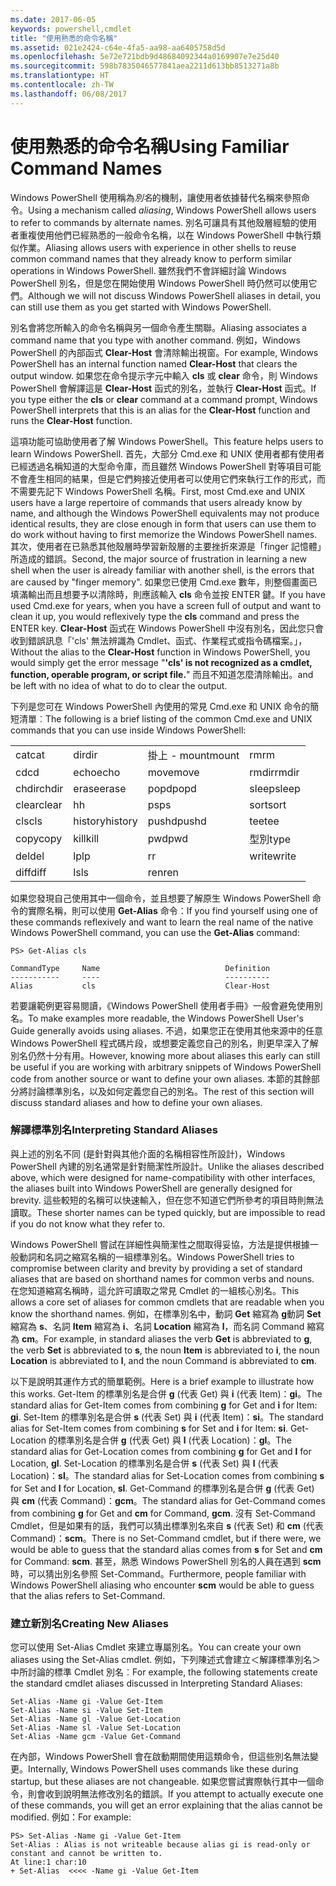 ```yaml
---
ms.date: 2017-06-05
keywords: powershell,cmdlet
title: "使用熟悉的命令名稱"
ms.assetid: 021e2424-c64e-4fa5-aa98-aa6405758d5d
ms.openlocfilehash: 5e72e721bdb9d48684092344a0169907e7e25d40
ms.sourcegitcommit: 598b7835046577841aea2211d613bb8513271a8b
ms.translationtype: HT
ms.contentlocale: zh-TW
ms.lasthandoff: 06/08/2017
---
```

# <a name="using-familiar-command-names"></a><span data-ttu-id="851ca-103">使用熟悉的命令名稱</span><span class="sxs-lookup"><span data-stu-id="851ca-103">Using Familiar Command Names</span></span>
<span data-ttu-id="851ca-104">Windows PowerShell 使用稱為*別名*的機制，讓使用者依據替代名稱來參照命令。</span><span class="sxs-lookup"><span data-stu-id="851ca-104">Using a mechanism called *aliasing*, Windows PowerShell allows users to refer to commands by alternate names.</span></span> <span data-ttu-id="851ca-105">別名可讓具有其他殼層經驗的使用者重複使用他們已經熟悉的一般命令名稱，以在 Windows PowerShell 中執行類似作業。</span><span class="sxs-lookup"><span data-stu-id="851ca-105">Aliasing allows users with experience in other shells to reuse common command names that they already know to perform similar operations in Windows PowerShell.</span></span> <span data-ttu-id="851ca-106">雖然我們不會詳細討論 Windows PowerShell 別名，但是您在開始使用 Windows PowerShell 時仍然可以使用它們。</span><span class="sxs-lookup"><span data-stu-id="851ca-106">Although we will not discuss Windows PowerShell aliases in detail, you can still use them as you get started with Windows PowerShell.</span></span>

<span data-ttu-id="851ca-107">別名會將您所輸入的命令名稱與另一個命令產生關聯。</span><span class="sxs-lookup"><span data-stu-id="851ca-107">Aliasing associates a command name that you type with another command.</span></span> <span data-ttu-id="851ca-108">例如，Windows PowerShell 的內部函式 **Clear-Host** 會清除輸出視窗。</span><span class="sxs-lookup"><span data-stu-id="851ca-108">For example, Windows PowerShell has an internal function named **Clear-Host** that clears the output window.</span></span> <span data-ttu-id="851ca-109">如果您在命令提示字元中輸入 **cls** 或 **clear** 命令，則 Windows PowerShell 會解譯這是 **Clear-Host** 函式的別名，並執行 **Clear-Host** 函式。</span><span class="sxs-lookup"><span data-stu-id="851ca-109">If you type either the **cls** or **clear** command at a command prompt, Windows PowerShell interprets that this is an alias for the **Clear-Host** function and runs the **Clear-Host** function.</span></span>

<span data-ttu-id="851ca-110">這項功能可協助使用者了解 Windows PowerShell。</span><span class="sxs-lookup"><span data-stu-id="851ca-110">This feature helps users to learn Windows PowerShell.</span></span> <span data-ttu-id="851ca-111">首先，大部分 Cmd.exe 和 UNIX 使用者都有使用者已經透過名稱知道的大型命令庫，而且雖然 Windows PowerShell 對等項目可能不會產生相同的結果，但是它們夠接近使用者可以使用它們來執行工作的形式，而不需要先記下 Windows PowerShell 名稱。</span><span class="sxs-lookup"><span data-stu-id="851ca-111">First, most Cmd.exe and UNIX users have a large repertoire of commands that users already know by name, and although the Windows PowerShell equivalents may not produce identical results, they are close enough in form that users can use them to do work without having to first memorize the Windows PowerShell names.</span></span> <span data-ttu-id="851ca-112">其次，使用者在已熟悉其他殼層時學習新殼層的主要挫折來源是「finger 記憶體」所造成的錯誤。</span><span class="sxs-lookup"><span data-stu-id="851ca-112">Second, the major source of frustration in learning a new shell when the user is already familiar with another shell, is the errors that are caused by "finger memory".</span></span> <span data-ttu-id="851ca-113">如果您已使用 Cmd.exe 數年，則整個畫面已填滿輸出而且想要予以清除時，則應該輸入 **cls** 命令並按 ENTER 鍵。</span><span class="sxs-lookup"><span data-stu-id="851ca-113">If you have used Cmd.exe for years, when you have a screen full of output and want to clean it up, you would reflexively type the **cls** command and press the ENTER key.</span></span> <span data-ttu-id="851ca-114">**Clear-Host** 函式在 Windows PowerShell 中沒有別名，因此您只會收到錯誤訊息「'cls' 無法辨識為 Cmdlet、函式、作業程式或指令碼檔案。」，</span><span class="sxs-lookup"><span data-stu-id="851ca-114">Without the alias to the **Clear-Host** function in Windows PowerShell, you would simply get the error message "**'cls' is not recognized as a cmdlet, function, operable program, or script file.**"</span></span> <span data-ttu-id="851ca-115">而且不知道怎麼清除輸出。</span><span class="sxs-lookup"><span data-stu-id="851ca-115">and be left with no idea of what to do to clear the output.</span></span>

<span data-ttu-id="851ca-116">下列是您可在 Windows PowerShell 內使用的常見 Cmd.exe 和 UNIX 命令的簡短清單︰</span><span class="sxs-lookup"><span data-stu-id="851ca-116">The following is a brief listing of the common Cmd.exe and UNIX commands that you can use inside Windows PowerShell:</span></span>

|||||
|-|-|-|-|
|<span data-ttu-id="851ca-117">cat</span><span class="sxs-lookup"><span data-stu-id="851ca-117">cat</span></span>|<span data-ttu-id="851ca-118">dir</span><span class="sxs-lookup"><span data-stu-id="851ca-118">dir</span></span>|<span data-ttu-id="851ca-119">掛上 - mount</span><span class="sxs-lookup"><span data-stu-id="851ca-119">mount</span></span>|<span data-ttu-id="851ca-120">rm</span><span class="sxs-lookup"><span data-stu-id="851ca-120">rm</span></span>|
|<span data-ttu-id="851ca-121">cd</span><span class="sxs-lookup"><span data-stu-id="851ca-121">cd</span></span>|<span data-ttu-id="851ca-122">echo</span><span class="sxs-lookup"><span data-stu-id="851ca-122">echo</span></span>|<span data-ttu-id="851ca-123">move</span><span class="sxs-lookup"><span data-stu-id="851ca-123">move</span></span>|<span data-ttu-id="851ca-124">rmdir</span><span class="sxs-lookup"><span data-stu-id="851ca-124">rmdir</span></span>|
|<span data-ttu-id="851ca-125">chdir</span><span class="sxs-lookup"><span data-stu-id="851ca-125">chdir</span></span>|<span data-ttu-id="851ca-126">erase</span><span class="sxs-lookup"><span data-stu-id="851ca-126">erase</span></span>|<span data-ttu-id="851ca-127">popd</span><span class="sxs-lookup"><span data-stu-id="851ca-127">popd</span></span>|<span data-ttu-id="851ca-128">sleep</span><span class="sxs-lookup"><span data-stu-id="851ca-128">sleep</span></span>|
|<span data-ttu-id="851ca-129">clear</span><span class="sxs-lookup"><span data-stu-id="851ca-129">clear</span></span>|<span data-ttu-id="851ca-130">h</span><span class="sxs-lookup"><span data-stu-id="851ca-130">h</span></span>|<span data-ttu-id="851ca-131">ps</span><span class="sxs-lookup"><span data-stu-id="851ca-131">ps</span></span>|<span data-ttu-id="851ca-132">sort</span><span class="sxs-lookup"><span data-stu-id="851ca-132">sort</span></span>|
|<span data-ttu-id="851ca-133">cls</span><span class="sxs-lookup"><span data-stu-id="851ca-133">cls</span></span>|<span data-ttu-id="851ca-134">history</span><span class="sxs-lookup"><span data-stu-id="851ca-134">history</span></span>|<span data-ttu-id="851ca-135">pushd</span><span class="sxs-lookup"><span data-stu-id="851ca-135">pushd</span></span>|<span data-ttu-id="851ca-136">tee</span><span class="sxs-lookup"><span data-stu-id="851ca-136">tee</span></span>|
|<span data-ttu-id="851ca-137">copy</span><span class="sxs-lookup"><span data-stu-id="851ca-137">copy</span></span>|<span data-ttu-id="851ca-138">kill</span><span class="sxs-lookup"><span data-stu-id="851ca-138">kill</span></span>|<span data-ttu-id="851ca-139">pwd</span><span class="sxs-lookup"><span data-stu-id="851ca-139">pwd</span></span>|<span data-ttu-id="851ca-140">型別</span><span class="sxs-lookup"><span data-stu-id="851ca-140">type</span></span>|
|<span data-ttu-id="851ca-141">del</span><span class="sxs-lookup"><span data-stu-id="851ca-141">del</span></span>|<span data-ttu-id="851ca-142">lp</span><span class="sxs-lookup"><span data-stu-id="851ca-142">lp</span></span>|<span data-ttu-id="851ca-143">r</span><span class="sxs-lookup"><span data-stu-id="851ca-143">r</span></span>|<span data-ttu-id="851ca-144">write</span><span class="sxs-lookup"><span data-stu-id="851ca-144">write</span></span>|
|<span data-ttu-id="851ca-145">diff</span><span class="sxs-lookup"><span data-stu-id="851ca-145">diff</span></span>|<span data-ttu-id="851ca-146">ls</span><span class="sxs-lookup"><span data-stu-id="851ca-146">ls</span></span>|<span data-ttu-id="851ca-147">ren</span><span class="sxs-lookup"><span data-stu-id="851ca-147">ren</span></span>||

<span data-ttu-id="851ca-148">如果您發現自己使用其中一個命令，並且想要了解原生 Windows PowerShell 命令的實際名稱，則可以使用 **Get-Alias** 命令：</span><span class="sxs-lookup"><span data-stu-id="851ca-148">If you find yourself using one of these commands reflexively and want to learn the real name of the native Windows PowerShell command, you can use the **Get-Alias** command:</span></span>

```
PS> Get-Alias cls

CommandType     Name                            Definition
-----------     ----                            ----------
Alias           cls                             Clear-Host
```

<span data-ttu-id="851ca-149">若要讓範例更容易閱讀，《Windows PowerShell 使用者手冊》一般會避免使用別名。</span><span class="sxs-lookup"><span data-stu-id="851ca-149">To make examples more readable, the Windows PowerShell User's Guide generally avoids using aliases.</span></span> <span data-ttu-id="851ca-150">不過，如果您正在使用其他來源中的任意 Windows PowerShell 程式碼片段，或想要定義您自己的別名，則更早深入了解別名仍然十分有用。</span><span class="sxs-lookup"><span data-stu-id="851ca-150">However, knowing more about aliases this early can still be useful if you are working with arbitrary snippets of Windows PowerShell code from another source or want to define your own aliases.</span></span> <span data-ttu-id="851ca-151">本節的其餘部分將討論標準別名，以及如何定義您自己的別名。</span><span class="sxs-lookup"><span data-stu-id="851ca-151">The rest of this section will discuss standard aliases and how to define your own aliases.</span></span>

### <a name="interpreting-standard-aliases"></a><span data-ttu-id="851ca-152">解譯標準別名</span><span class="sxs-lookup"><span data-stu-id="851ca-152">Interpreting Standard Aliases</span></span>
<span data-ttu-id="851ca-153">與上述的別名不同 (是針對與其他介面的名稱相容性所設計)，Windows PowerShell 內建的別名通常是針對簡潔性所設計。</span><span class="sxs-lookup"><span data-stu-id="851ca-153">Unlike the aliases described above, which were designed for name-compatibility with other interfaces, the aliases built into Windows PowerShell are generally designed for brevity.</span></span> <span data-ttu-id="851ca-154">這些較短的名稱可以快速輸入，但在您不知道它們所參考的項目時則無法讀取。</span><span class="sxs-lookup"><span data-stu-id="851ca-154">These shorter names can be typed quickly, but are impossible to read if you do not know what they refer to.</span></span>

<span data-ttu-id="851ca-155">Windows PowerShell 嘗試在詳細性與簡潔性之間取得妥協，方法是提供根據一般動詞和名詞之縮寫名稱的一組標準別名。</span><span class="sxs-lookup"><span data-stu-id="851ca-155">Windows PowerShell tries to compromise between clarity and brevity by providing a set of standard aliases that are based on shorthand names for common verbs and nouns.</span></span> <span data-ttu-id="851ca-156">在您知道縮寫名稱時，這允許可讀取之常見 Cmdlet 的一組核心別名。</span><span class="sxs-lookup"><span data-stu-id="851ca-156">This allows a core set of aliases for common cmdlets that are readable when you know the shorthand names.</span></span> <span data-ttu-id="851ca-157">例如，在標準別名中，動詞 **Get** 縮寫為 **g**動詞 **Set** 縮寫為 **s**、名詞 **Item** 縮寫為 **i**、名詞 **Location** 縮寫為 **l**，而名詞 Command 縮寫為 **cm**。</span><span class="sxs-lookup"><span data-stu-id="851ca-157">For example, in standard aliases the verb **Get** is abbreviated to **g**, the verb **Set** is abbreviated to **s**, the noun **Item** is abbreviated to **i**, the noun **Location** is abbreviated to **l**, and the noun Command is abbreviated to **cm**.</span></span>

<span data-ttu-id="851ca-158">以下是說明其運作方式的簡單範例。</span><span class="sxs-lookup"><span data-stu-id="851ca-158">Here is a brief example to illustrate how this works.</span></span> <span data-ttu-id="851ca-159">Get-Item 的標準別名是合併 **g** (代表 Get) 與 **i** (代表 Item)：**gi**。</span><span class="sxs-lookup"><span data-stu-id="851ca-159">The standard alias for Get-Item comes from combining **g** for Get and **i** for Item: **gi**.</span></span> <span data-ttu-id="851ca-160">Set-Item 的標準別名是合併 **s** (代表 Set) 與 **i** (代表 Item)：**si**。</span><span class="sxs-lookup"><span data-stu-id="851ca-160">The standard alias for Set-Item comes from combining **s** for Set and **i** for Item: **si**.</span></span> <span data-ttu-id="851ca-161">Get-Location 的標準別名是合併 **g** (代表 Get) 與 **l** (代表 Location)：**gl**。</span><span class="sxs-lookup"><span data-stu-id="851ca-161">The standard alias for Get-Location comes from combining **g** for Get and **l** for Location, **gl**.</span></span> <span data-ttu-id="851ca-162">Set-Location 的標準別名是合併 **s** (代表 Set) 與 **l** (代表 Location)：**sl**。</span><span class="sxs-lookup"><span data-stu-id="851ca-162">The standard alias for Set-Location comes from combining **s** for Set and **l** for Location, **sl**.</span></span> <span data-ttu-id="851ca-163">Get-Command 的標準別名是合併 **g** (代表 Get) 與 **cm** (代表 Command)：**gcm**。</span><span class="sxs-lookup"><span data-stu-id="851ca-163">The standard alias for Get-Command comes from combining **g** for Get and **cm** for Command, **gcm**.</span></span> <span data-ttu-id="851ca-164">沒有 Set-Command Cmdlet，但是如果有的話，我們可以猜出標準別名來自 **s** (代表 Set) 和 **cm** (代表 Command)：**scm**。</span><span class="sxs-lookup"><span data-stu-id="851ca-164">There is no Set-Command cmdlet, but if there were, we would be able to guess that the standard alias comes from **s** for Set and **cm** for Command: **scm**.</span></span> <span data-ttu-id="851ca-165">甚至，熟悉 Windows PowerShell 別名的人員在遇到 **scm** 時，可以猜出別名參照 Set-Command。</span><span class="sxs-lookup"><span data-stu-id="851ca-165">Furthermore, people familiar with Windows PowerShell aliasing who encounter **scm** would be able to guess that the alias refers to Set-Command.</span></span>

### <a name="creating-new-aliases"></a><span data-ttu-id="851ca-166">建立新別名</span><span class="sxs-lookup"><span data-stu-id="851ca-166">Creating New Aliases</span></span>
<span data-ttu-id="851ca-167">您可以使用 Set-Alias Cmdlet 來建立專屬別名。</span><span class="sxs-lookup"><span data-stu-id="851ca-167">You can create your own aliases using the Set-Alias cmdlet.</span></span> <span data-ttu-id="851ca-168">例如，下列陳述式會建立＜解譯標準別名＞中所討論的標準 Cmdlet 別名︰</span><span class="sxs-lookup"><span data-stu-id="851ca-168">For example, the following statements create the standard cmdlet aliases discussed in Interpreting Standard Aliases:</span></span>

```
Set-Alias -Name gi -Value Get-Item
Set-Alias -Name si -Value Set-Item
Set-Alias -Name gl -Value Get-Location
Set-Alias -Name sl -Value Set-Location
Set-Alias -Name gcm -Value Get-Command
```

<span data-ttu-id="851ca-169">在內部，Windows PowerShell 會在啟動期間使用這類命令，但這些別名無法變更。</span><span class="sxs-lookup"><span data-stu-id="851ca-169">Internally, Windows PowerShell uses commands like these during startup, but these aliases are not changeable.</span></span> <span data-ttu-id="851ca-170">如果您嘗試實際執行其中一個命令，則會收到說明無法修改別名的錯誤。</span><span class="sxs-lookup"><span data-stu-id="851ca-170">If you attempt to actually execute one of these commands, you will get an error explaining that the alias cannot be modified.</span></span> <span data-ttu-id="851ca-171">例如：</span><span class="sxs-lookup"><span data-stu-id="851ca-171">For example:</span></span>

```
PS> Set-Alias -Name gi -Value Get-Item
Set-Alias : Alias is not writeable because alias gi is read-only or constant and cannot be written to.
At line:1 char:10
+ Set-Alias  <<<< -Name gi -Value Get-Item
```

